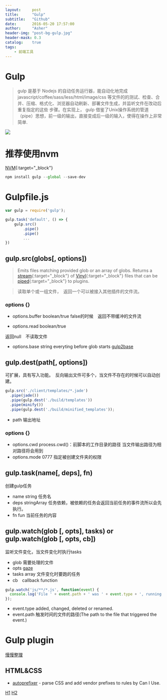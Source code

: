 ```yaml
---
layout:     post
title:      "Gulp"
subtitle:   "Github"
date:       2016-05-20 17:57:00
author:     "Asher"
header-img: "post-bg-gulp.jpg"
header-mask: 0.3
catalog:    true
tags:
    - 前端工具
---
```


# Gulp

> gulp 是基于 Nodejs 的自动任务运行器，能自动化地完成javascript/coffee/sass/less/html/image/css
> 等文件的的测试、检查、合并、压缩、格式化、浏览器自动刷新、部署文件生成，并监听文件在改动后重复指定的这些
> 步骤。在实现上， gulp
> 借鉴了Unix操作系统的管道（pipe）思想，前一级的输出，直接变成后一级的输入，使得在操作上非常简单.

![](http://o7d3ayvg2.bkt.clouddn.com/gulp-detail.jpg)

# 推荐使用nvm

[NVM](https://github.com/creationix/nvm){:target="_block"}

```javascript
npm install gulp --global --save-dev
```

# Gulpfile.js

```javascript
var gulp = require('gulp');

gulp.task('default', () => {
    gulp.src()
        .pipe()
        .pipe()
        ...
})

```

## gulp.src(globs[, options])

> Emits files matching provided glob or an array of globs.
> Returns a [stream](http://nodejs.org/api/stream.html){:target="_block"} of
> [Vinyl](https://github.com/gulpjs/vinyl-fs){:target="_block"} files that can be
> [piped](https://nodejs.org/api/stream.html#stream_readable_pipe_destination_options){:target="_block"} to plugins.

> 读取单个或一组文件，　返回一个可以被接入其他插件的文件流。

### options {}

* options.buffer boolean/true
false的时候　返回不带缓冲的文件流

* options.read boolean/true

返回null　不读取文件

* options.base string everyting before glob starts [gulp2base](https://github.com/contra/glob2base)


## gulp.dest(path[, options])

可扩展，具有写入功能。　反向输出文件可多个，当文件不存在的时候可以自动创建。

```javascript
gulp.src('./client/templates/*.jade')
  .pipe(jade())
  .pipe(gulp.dest('./build/templates'))
  .pipe(minify())
  .pipe(gulp.dest('./build/minified_templates'));
```


* path 输出地址

### options {}

* options.cwd process.cwd()：前脚本的工作目录的路径 当文件输出路径为相对路径将会用到
* options.mode 0777 指定被创建文件夹的权限


## gulp.task(name[, deps], fn)

创建gulp任务

* name string 任务名
* deps stringArray 任务依赖，被依赖的任务会返回当前任务的事件流所以会先执行。
* fn fun 当前任务的内容


## gulp.watch(glob [, opts], tasks) or gulp.watch(glob [, opts, cb])

监听文件变化，当文件变化时执行tasks

* glob 需要处理的文件
* opts [gaze](https://github.com/shama/gaze)
* tasks array 文件变化时要跑的任务
* cb　callback function

```javascript
gulp.watch('js/**/*.js', function(event) {
  console.log('File ' + event.path + ' was ' + event.type + ', running tasks...');
});
```

* event.type added, changed, deleted or renamed.
* event.path 触发时间的文件的路径(The path to the file that triggered the event.)

# Gulp plugin

[慢慢整理](http://www.open-open.com/lib/view/open1426232157888.html)

## HTML&CSS

* [autoprefixer](https://github.com/postcss/autoprefixer) - parse CSS and add vendor prefixes to rules by Can I Use.


[H1](http://yaowenjie.github.io/front-end/using-gulp-with-babel)
[H2](https://www.talkingcoder.com/article/6367591948982623481)
